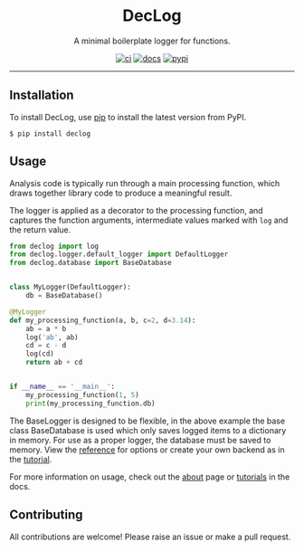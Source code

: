 <h1 align="center">DecLog</h1>

<p align="center">A minimal boilerplate logger for functions.</p>

<p align="center">
  <a href="https://github.com/josh-read/declog/actions/workflows/ci.yml"><img
    src="https://img.shields.io/github/actions/workflow/status/josh-read/declog/ci.yml?label=ci"
    alt="ci"
  /></a>
  <a href="https://josh-read.github.io/declog/"><img
    src="https://img.shields.io/badge/docs-mkdocs-blue" 
    alt="docs"
  /></a>
  <a href="https://pypi.org/project/declog/"><img
    src="https://img.shields.io/pypi/v/declog" 
    alt="pypi"
  /></a>
</p>

---

## Installation

To install DecLog, use [pip](https://pip.pypa.io/) to install the
latest version from PyPI.

```commandline
$ pip install declog
```

## Usage

Analysis code is typically run through a main processing function, 
which draws together library code to produce a meaningful result.

The logger is applied as a decorator to the processing function,
and captures the function arguments, intermediate values marked
with `log` and the return value.

```python
from declog import log
from declog.logger.default_logger import DefaultLogger
from declog.database import BaseDatabase


class MyLogger(DefaultLogger):
    db = BaseDatabase()

@MyLogger
def my_processing_function(a, b, c=2, d=3.14):
    ab = a * b
    log('ab', ab)
    cd = c - d
    log(cd)
    return ab + cd


if __name__ == '__main__':
    my_processing_function(1, 5)
    print(my_processing_function.db)

```

The BaseLogger is designed to be flexible, in the above example the base class
BaseDatabase is used which only saves logged items to a dictionary in memory.
For use as a proper logger, the database must be saved to memory. View the
[reference](reference.md) for options or create your own backend as in the
[tutorial](tutorial.md).

For more information on usage, check out the [about](about.md) page or
[tutorials](tutorial.md) in the docs.

## Contributing

All contributions are welcome! Please raise an issue or make a pull request.

